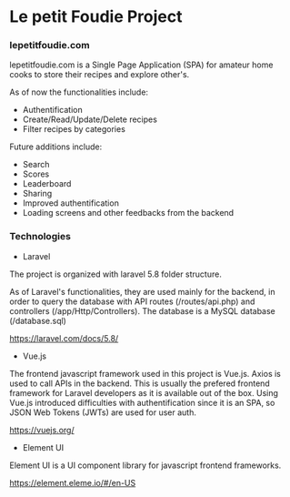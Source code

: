 # Le petit Foudie Project

### lepetitfoudie.com

lepetitfoudie.com is a Single Page Application (SPA) for amateur home cooks to store their recipes and explore other's.

As of now the functionalities include:

-   Authentification
-   Create/Read/Update/Delete recipes
-   Filter recipes by categories

Future additions include:

-   Search
-   Scores
-   Leaderboard
-   Sharing
-   Improved authentification
-   Loading screens and other feedbacks from the backend

### Technologies

-   Laravel

The project is organized with laravel 5.8 folder structure.

As of Laravel's functionalities, they are used mainly for the backend, in order to query the database with API routes (/routes/api.php) and controllers (/app/Http/Controllers).
The database is a MySQL database (/database.sql)

https://laravel.com/docs/5.8/

-   Vue.js

The frontend javascript framework used in this project is Vue.js. Axios is used to call APIs in the backend.
This is usually the prefered frontend framework for Laravel developers as it is available out of the box.
Using Vue.js introduced difficulties with authentification since it is an SPA, so JSON Web Tokens (JWTs) are used for user auth.

https://vuejs.org/

-   Element UI

Element UI is a UI component library for javascript frontend frameworks.

https://element.eleme.io/#/en-US
